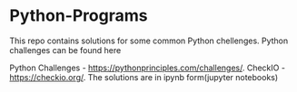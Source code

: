 # Python-Programs
This repo contains solutions for some common Python chellenges.
Python challenges can be found here

Python Challenges - https://pythonprinciples.com/challenges/.
CheckIO - https://checkio.org/.
The solutions are in ipynb form(jupyter notebooks)
